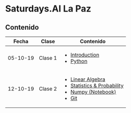 # Saturdays.AI La Paz
## Contenido

| Fecha | Clase | Contenido  |
| ------ | ------ | ------|
| 05-10-19 | Clase 1  |  <ul><li>[Introduction](https://docs.google.com/presentation/d/1YXsQtIgqgzV7CnOVbtZsM7ensW0GTNDwMCJ_K4EF1S8/edit?usp=sharing)</li><li> [Python](https://docs.google.com/presentation/d/1VTWJxXptccy54cXQbOjcuR6XgCe25PPioGp2gTemJ6A/edit?usp=sharing) </li></ul> |
| 12-10-19 | Clase 2 | <ul><li>[Linear Algebra](https://docs.google.com/presentation/d/1olMPTQuj_VRHjJVhBsFcfPae50qqAXZKX56v-JA3FHM/edit?usp=sharing)</li><li> [Statistics & Probability](https://docs.google.com/presentation/d/10qp1rmpEx-b8Z5o62dXcnndzf1HqCaQAhNaJUuGs9Hk/edit?usp=sharing)</li><li>[Numpy (Notebook)](https://drive.google.com/file/d/1ukD9A3DC5jOAYcB07os1taMrWCro6FfX/view?usp=sharing) </li><li>[Git](https://docs.google.com/presentation/d/1iLZfh_GOocwE28wPsM1x6giFruXGNb_5ox6-RbYIGKw/edit?usp=sharing) </li></ul> |19-10-19 | Clase 1  |  <ul><li>[Artificial Intelligence](https://docs.google.com/presentation/d/1pi91dBoRkmkOcsXUVvGkOUAsEhgG3Odi6hjrc7EP6Uc/edit?usp=sharing)</li><li> [Machine Learning](https://docs.google.com/presentation/d/1krh1RgHmJjoBM0y5WiECcebOiXaBs9419XatxfBE8bo/edit?usp=sharing) </li><li> [Linear Regression](https://docs.google.com/presentation/d/1fFXpB5T7A-3d8k_TfKYediHiR29Xs20cxOVvqvCUMiA/edit?usp=sharing) </li><li> [Python - Linear Regression ](https://colab.research.google.com/drive/1Hkvg8LtkVdbP1aZ1MbdRGjiaGgOqZgkD) </li></ul> |
